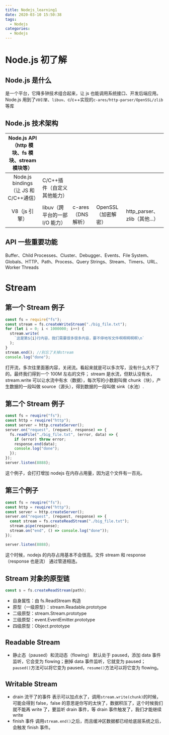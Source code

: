 ```yaml
---
title: Nodejs_learning1
date: 2020-03-10 15:50:38
tags:
  - Nodejs
categories:
  - Nodejs
---
```


# Node.js 初了解

## Node.js 是什么

是一个平台，它降多钟技术组合起来，让 js 也能调用系统接口、开发后端应用。
Node.js 用到了`V8引擎`、`libuv`、c/c++实现的`c-ares/http-parser/OpenSSL/zlib`等库

## Node.js 技术架构

| Node.js API（http 模块、fs 模块、stream 模块等） |                                |                    |                     |                              |
| :----------------------------------------------: | ------------------------------ | ------------------ | ------------------- | ---------------------------- |
|      Node.js bindings（让 JS 和 C/C++通信）      | C/C++插件（自定义其他能力）    |                    |                     |                              |
|                  V8（js 引擎）                   | libuv（跨平台的一部 I/O 能力） | c-ares（DNS 解析） | OpenSSL（加密解密） | http_parser、zlib（其他...） |

## API 一些重要功能

Buffer、Child Processes、Cluster、Debugger、Events、File System、Globals、HTTP、Path、Process、Query Strings、Stream、Timers、URL、Worker Threads

# Stream

## 第一个 Stream 例子

```js
const fs = require("fs");
const stream = fs.createWriteStream("./big_file.txt");
for (let i = 0; i < 1000000; i++) {
  stream.write(
    `这是第${i}行内容，我们需要很多很多内容，要不停地写文件啊啊啊啊啊\n`
  );
}
stream.end(); //别忘了关掉stream
console.log("done");
```

打开流，多次往里面塞内容，关闭流。看起来就是可以多次写，没有什么大不了的。最终我们得到一个 100M 左右的文件；
stream 是水流，但默认没有水，stream.write 可以让水流中有水（数据），每次写的小数剧叫做 chunk（块），产生数据的一段叫做 source（源头），得到数据的一段叫做 sink（水池）.

## 第二个 Stream 例子

```js
const fs = reuqire("fs");
const http = reuqire("http");
const server = http.createServer();
server.on("request", (request, response) => {
  fs.readFile("./big_file.txt", (error, data) => {
    if (error) throw error;
    response.end(data);
    console.log("done");
  });
});
server.listen(8888);
```

这个例子，会打打增加 nodejs 在内存占用量，因为这个文件有一百兆。

## 第三个例子

```js
const fs = reuqire("fs");
const http = reuqire("http");
const server = http.createServer();
server.on("request", (request, response) => {
  const stream = fs.createReadStream("./big_file.txt");
  stream.pipe(response);
  stream.on("end", () => console.log("done"));
});

server.listen(8888);
```

这个时候，nodejs 的内存占用基本不会很高。文件 stream 和 response（response 也是流） 通过管道相连。

## Stream 对象的原型链

```js
const s = fs.createReadStream(path);
```

- 自身属性：由 fs.ReadStream 构造
- 原型（一级原型）：stream.Readable.prototype
- 二级原型：stream.Stream.prototype
- 三级原型：event.EventEmitter.prototype
- 四级原型：Object.prototype

## Readable Stream

- 静止态（paused）和流动态（flowing）
  默认处于 paused，添加 data 事件监听，它会变为 flowing；删掉 data 事件监听，它就变为 paused；
  `paused()`方法可以将它变为 paused，`resume()`方法可以将它变为 flowing。

## Writable Stream

- drain 流干了的事件
  表示可以加点水了，调用`stream.write(chunk)`的时候，可能会得到 false，false 的意思是你写的太快了，数据积压了，这个时候我们 就不能再 write 了，要监听 drain 事件，等 drain 事件触发了，我们才能继续 write
- finish 事件
  调用`stream.end()`之后，而且缓冲区数据都已经给底层系统之后，会触发 finish 事件。

